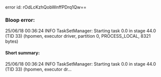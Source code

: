 error id: rOdLcKzhQobWnffPDrq1Qw==
### Bloop error:

25/06/18 00:36:24 INFO TaskSetManager: Starting task 0.0 in stage 44.0 (TID 33) (hpomen, executor driver, partition 0, PROCESS_LOCAL, 8321 bytes)
#### Short summary: 

25/06/18 00:36:24 INFO TaskSetManager: Starting task 0.0 in stage 44.0 (TID 33) (hpomen, executor dr...